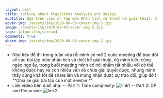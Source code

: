 ```yaml
---
layout: post
title: Talking about Algorithms Analysis and Design
subtitle: Dựa trên việc ôn tập môn Phân tích và thiết kế giải thuật, mình có tạo một buổi meeting và trao đổi về các vấn đề Độ phức tạp thuật toán, Quy hoạch động và Đệ quy
cover-img: /assets/img/2020-08-03-cover-img-3.jpg
image: /assets/img/2020-08-03-cover-img-3.jpg
tags: [algorithm,stream]
comments: true
share-img: /assets/img/2020-08-03-cover-img-3.jpg
---
```


- Như tiêu đề thì trong tuần vừa rồi mình có mở 2 cuộc meeting để trao đổi về các bài tập môn phân tích và thiết kế giải thuật, dù mình kiểu cũng ngáo ngơ ấy, trong buổi meeting mình có nói nhầm rất nhiều với có thể không được hay và còn nhiều vấn đề chưa giải quyết được, nhưng mình thấy cũng khá tốt để share lên và mong nhận được sự trao đổi, giúp đỡ ! ^^Chia sẻ giải bài tập của một newbie ^^
- Link video bên dưới nha:
  -- Part 1: Time complexity: ![link1](https://ittforum.congnv.website/post/meeting-pttkgt-1)
  -- Part 2: DP and Recursive: ![link2](https://ittforum.congnv.website/post/meeting-pttkgt-2)
